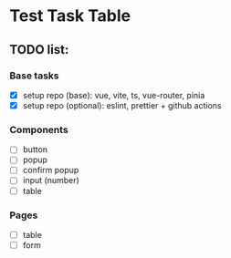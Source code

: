 # Test Task Table

## TODO list:

### Base tasks

- [x] setup repo (base): vue, vite, ts, vue-router, pinia
- [x] setup repo (optional): eslint, prettier + github actions

### Components

- [ ] button
- [ ] popup
- [ ] confirm popup
- [ ] input (number)
- [ ] table

### Pages

- [ ] table
- [ ] form
